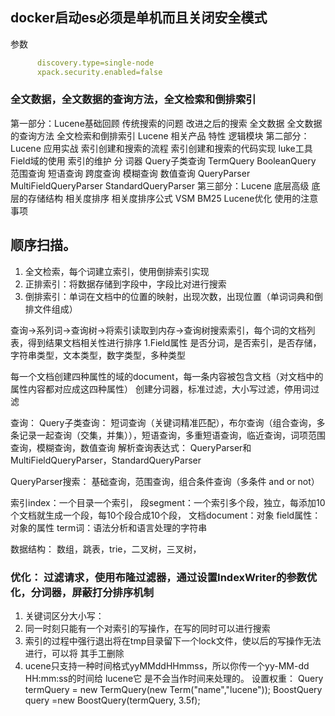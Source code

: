## docker启动es必须是单机而且关闭安全模式
参数
``` yml
      discovery.type=single-node
      xpack.security.enabled=false
```


### 全文数据，全文数据的查询方法，全文检索和倒排索引

第一部分：Lucene基础回顾 传统搜索的问题 改进之后的搜索 全文数据 全文数据的查询方法 全文检索和倒排索引 Lucene 相关产品 特性 逻辑模块 第二部分：Lucene 应用实战
索引创建和搜索的流程 索引创建和搜索的代码实现 luke工具 Field域的使用 索引的维护 分 词器
Query子类查询 TermQuery BooleanQuery 范围查询 短语查询 跨度查询 模糊查询 数值查询 QueryParser MultiFieldQueryParser StandardQueryParser 第三部分：Lucene 底层高级
底层的存储结构 相关度排序 相关度排序公式 VSM BM25 Lucene优化 使用的注意事项

## 顺序扫描。
1. 全文检索，每个词建立索引，使用倒排索引实现
2. 正排索引：将数据存储到字段中，字段比对进行搜索
3. 倒排索引：单词在文档中的位置的映射，出现次数，出现位置（单词词典和倒排文件组成）

查询->系列词->查询树->将索引读取到内存->查询树搜索索引，每个词的文档列表，得到结果文档相关性进行排序
1.Field属性 是否分词，是否索引，是否存储，字符串类型，文本类型，数字类型，多种类型

每一个文档创建四种属性的域的document，每一条内容被包含文档（对文档中的属性内容都对应成这四种属性）
创建分词器，标准过滤，大小写过滤，停用词过滤

查询：
Query子类查询： 短词查询（关键词精准匹配），布尔查询（组合查询，多条记录一起查询（交集，并集）），短语查询，多重短语查询，临近查询，词项范围查询，模糊查询，数值查询
解析查询表达式： QueryParser和MultiFieldQueryParser，StandardQueryParser

QueryParser搜索： 基础查询，范围查询，组合条件查询（多条件 and or not）



索引index：一个目录一个索引，
段segment：一个索引多个段，独立，每添加10个文档就生成一个段，每10个段合成10个段，
文档document：对象
field属性：对象的属性
term词：语法分析和语言处理的字符串

数据结构： 数组，跳表，trie，二叉树，三叉树，

### 优化： 过滤请求，使用布隆过滤器，通过设置IndexWriter的参数优化，分词器，屏蔽打分排序机制
1. 关键词区分大小写：
2. 同一时刻只能有一个对索引的写操作，在写的同时可以进行搜索
3. 索引的过程中强行退出将在tmp目录留下一个lock文件，使以后的写操作无法进行，可以将 其手工删除
4. ucene只支持一种时间格式yyMMddHHmmss，所以你传一个yy-MM-dd HH:mm:ss的时间给 lucene它 是不会当作时间来处理的。
设置权重： Query termQuery = new TermQuery(new Term("name","lucene")); BoostQuery query =new BoostQuery(termQuery, 3.5f); 
